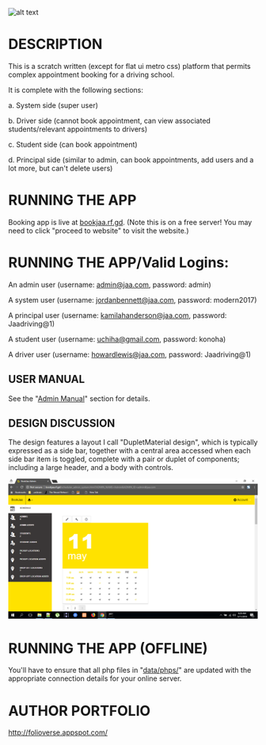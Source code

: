![alt text]( https://bytebucket.org/JordanMicahBennett/bookingapp/raw/21513956b8f2add30ad7f2f5ad9300d08521cbb6/data/miscallaneous/screenshot-0.png)


# DESCRIPTION
This is a scratch written (except for flat ui metro css) platform that permits complex appointment booking for a driving school.

It is complete with the following sections:

a. System side (super user)

b. Driver side (cannot book appointment, can view associated students/relevant appointments to drivers)

c. Student side (can book appointment)

d. Principal side (similar to admin, can book appointments, add users and a lot more, but can't delete users)



# RUNNING THE APP 

Booking app is live at [bookjaa.rf.gd](https://bookjaa.rf.gd/). (Note this is on a free server! You may need to click "proceed to website" to visit the website.)

# RUNNING THE APP/Valid Logins:

An admin user (username: admin@jaa.com, password: admin)

A system user (username: jordanbennett@jaa.com, password: modern2017)

A principal user (username: kamilahanderson@jaa.com, password: Jaadriving@1)

A student user (username: uchiha@gmail.com, password: konoha)

A driver user (username: howardlewis@jaa.com, password: Jaadriving@1)


## USER MANUAL

See the "[Admin Manual](https://github.com/JordanMicahBennett/PrettyBookingApp/blob/master/userManual.pdf)" section for details.

## DESIGN DISCUSSION

The design features a layout I call "DupletMaterial design", which is typically expressed as a side bar, together with a central area accessed when each side bar item is toggled, complete with a pair or duplet of components; including a large header, and a body with controls.

![alt text]( https://github.com/JordanMicahBennett/PrettyBookingApp/blob/master/data/images/screenshot.png)

# RUNNING THE APP (OFFLINE)

You'll have to ensure that all php files in "[data/phps/](https://github.com/JordanMicahBennett/PrettyBookingApp/tree/master/data/phps)" are updated with the appropriate connection details for your online server.


AUTHOR PORTFOLIO
============================================
http://folioverse.appspot.com/


